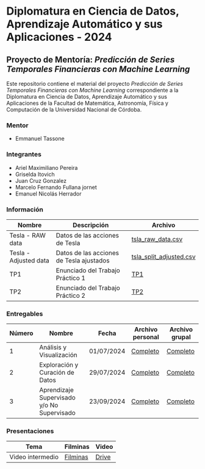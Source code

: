 # Diplomatura en Ciencia de Datos, Aprendizaje Automático y sus Aplicaciones - 2024

## Proyecto de Mentoría: *Predicción de Series Temporales Financieras con Machine Learning*

Este repositorio contiene el material del proyecto *Predicción de Series Temporales Financieras con Machine Learning* correspondiente a la Diplomatura en Ciencia de Datos, Aprendizaje Automático y sus Aplicaciones de la Facultad de Matemática, Astronomía, Física y Computación de la Universidad Nacional de Córdoba.

### Mentor

- Emmanuel Tassone

### Integrantes

- Ariel Maximiliano Pereira
- Griselda Itovich
- Juan Cruz Gonzalez
- Marcelo Fernando Fullana jornet
- Emanuel Nicolás Herrador

### Información

| Nombre                | Descripción                              | Archivo                                                   |
| --------------------- | ---------------------------------------- | --------------------------------------------------------- |
| Tesla - RAW data      | Datos de las acciones de Tesla           | [tsla_raw_data.csv](./data/tsla_raw_data.csv)             |
| Tesla - Adjusted data | Datos de las acciones de Tesla ajustados | [tsla_split_adjusted.csv](./data/tsla_split_adjusted.csv) |
| TP1                   | Enunciado del Trabajo Práctico 1         | [TP1](./enunciados/TP1.pdf)                               |
| TP2                   | Enunciado del Trabajo Práctico 2         | [TP2](./enunciados/TP2.pdf)                               |

### Entregables

| Número | Nombre                                     | Fecha      | Archivo personal                             | Archivo grupal                               |
| ------ | ------------------------------------------ | ---------- | -------------------------------------------- | -------------------------------------------- |
| 1      | Análisis y Visualización                   | 01/07/2024 | [Completo](./entregables/tp1/personal.ipynb) | [Completo](./entregables/tp1/grupal.ipynb)   |
| 2      | Exploración y Curación de Datos            | 29/07/2024 | [Completo](./entregables/tp2/personal.ipynb) | [Completo](./entregables/tp2/grupal.ipynb)   |
| 3      | Aprendizaje Supervisado y/o No Supervisado | 23/09/2024 | [Completo](./entregables/tp3/personal.ipynb) | [Completo](./entregables/tp3/personal.ipynb) |

### Presentaciones

| Tema             | Filminas                                                                                                                  | Video                                                                                       |
| ---------------- | ------------------------------------------------------------------------------------------------------------------------- | ------------------------------------------------------------------------------------------- |
| Video intermedio | [Filminas](./presentaciones/intermedia/Machine%20Learning%20en%20Series%20Temporales%20-%20Presentación%20Intermedia.pdf) | [Drive](https://drive.google.com/file/d/1vLh94vhtoHkniW_N4yZ3WwlQeR_TGyDL/view?usp=sharing) |